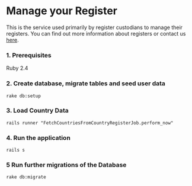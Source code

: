 # Manage your Register

This is the service used primarily by register custodians to manage their registers. You can find out more information about registers or contact us [here](https://registers.cloudapps.digital/).

### 1. Prerequisites
Ruby 2.4

### 2. Create database, migrate tables and seed user data
`rake db:setup`

### 3. Load Country Data
`rails runner "FetchCountriesFromCountryRegisterJob.perform_now"`

### 4. Run the application
`rails s`

### 5 Run further migrations of the Database
`rake db:migrate`

